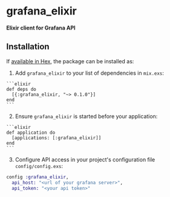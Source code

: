 # grafana_elixir

**Elixir client for Grafana API**

## Installation

If [available in Hex](https://hex.pm/docs/publish), the package can be installed as:

  1. Add `grafana_elixir` to your list of dependencies in `mix.exs`:

    ```elixir
    def deps do
      [{:grafana_elixir, "~> 0.1.0"}]
    end
    ```

  2. Ensure `grafana_elixir` is started before your application:

    ```elixir
    def application do
      [applications: [:grafana_elixir]]
    end
    ```

  3. Configure API access in your project's configuration file `config/config.exs`:

  ```elixir
  config :grafana_elixir,
    api_host: "<url of your grafana server>",
    api_token: "<your api token>"
  ```
